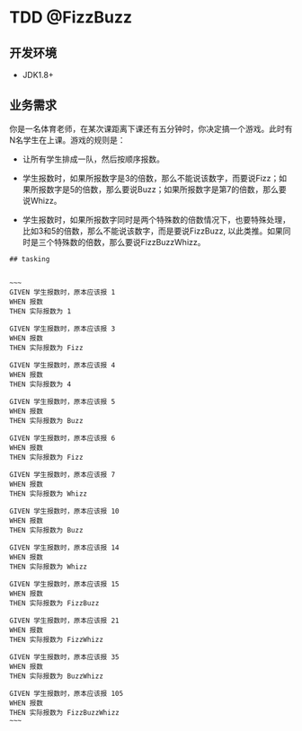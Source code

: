 # TDD @FizzBuzz


## 开发环境
 - JDK1.8+
 
## 业务需求

你是一名体育老师，在某次课距离下课还有五分钟时，你决定搞一个游戏。此时有N名学生在上课。游戏的规则是：

- 让所有学生排成一队，然后按顺序报数。

- 学生报数时，如果所报数字是3的倍数，那么不能说该数字，而要说Fizz；如果所报数字是5的倍数，那么要说Buzz；如果所报数字是第7的倍数，那么要说Whizz。

- 学生报数时，如果所报数字同时是两个特殊数的倍数情况下，也要特殊处理，比如3和5的倍数，那么不能说该数字，而是要说FizzBuzz, 以此类推。如果同时是三个特殊数的倍数，那么要说FizzBuzzWhizz。

~~~~
## tasking


~~~
GIVEN 学生报数时，原本应该报 1
WHEN 报数
THEN 实际报数为 1

GIVEN 学生报数时，原本应该报 3 
WHEN 报数
THEN 实际报数为 Fizz

GIVEN 学生报数时，原本应该报 4
WHEN 报数
THEN 实际报数为 4

GIVEN 学生报数时，原本应该报 5 
WHEN 报数
THEN 实际报数为 Buzz

GIVEN 学生报数时，原本应该报 6
WHEN 报数
THEN 实际报数为 Fizz

GIVEN 学生报数时，原本应该报 7 
WHEN 报数
THEN 实际报数为 Whizz

GIVEN 学生报数时，原本应该报 10
WHEN 报数
THEN 实际报数为 Buzz

GIVEN 学生报数时，原本应该报 14
WHEN 报数
THEN 实际报数为 Whizz

GIVEN 学生报数时，原本应该报 15
WHEN 报数
THEN 实际报数为 FizzBuzz

GIVEN 学生报数时，原本应该报 21
WHEN 报数
THEN 实际报数为 FizzWhizz

GIVEN 学生报数时，原本应该报 35
WHEN 报数
THEN 实际报数为 BuzzWhizz

GIVEN 学生报数时，原本应该报 105
WHEN 报数
THEN 实际报数为 FizzBuzzWhizz
~~~


